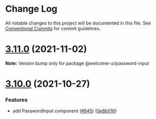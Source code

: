 # Change Log

All notable changes to this project will be documented in this file.
See [Conventional Commits](https://conventionalcommits.org) for commit guidelines.

# [3.11.0](https://github.com/WTTJ/welcome-ui/compare/v3.10.0...v3.11.0) (2021-11-02)

**Note:** Version bump only for package @welcome-ui/password-input





# [3.10.0](https://github.com/WTTJ/welcome-ui/compare/v3.9.0...v3.10.0) (2021-10-27)


### Features

* add PasswordInput component ([#945](https://github.com/WTTJ/welcome-ui/issues/945)) ([0e8b016](https://github.com/WTTJ/welcome-ui/commit/0e8b016b716608e3482f05b369afa2e9b09f5e0b))

